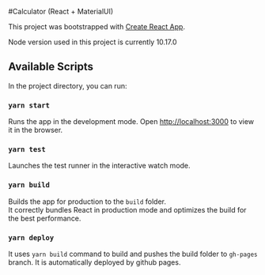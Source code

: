#Calculator (React + MaterialUI)

This project was bootstrapped with [Create React App](https://github.com/facebook/create-react-app).

Node version used in this project is currently 10.17.0

## Available Scripts

In the project directory, you can run:

### `yarn start`

Runs the app in the development mode. Open [http://localhost:3000](http://localhost:3000) to view it in the browser.

### `yarn test`

Launches the test runner in the interactive watch mode.

### `yarn build`

Builds the app for production to the `build` folder.<br />
It correctly bundles React in production mode and optimizes the build for the best performance.

### `yarn deploy`

It uses `yarn build` command to build and pushes the build folder to `gh-pages` branch. It is automatically deployed by github pages.